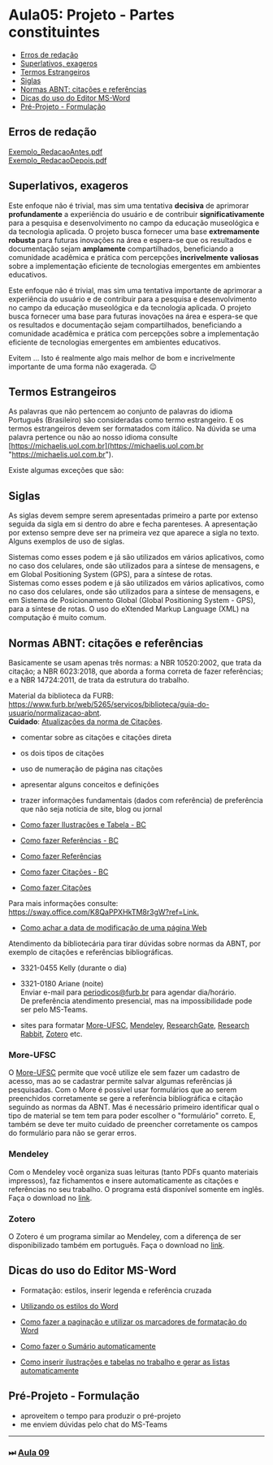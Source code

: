 # Aula05: Projeto - Partes constituintes  

- [Erros de redação](#erros-de-redação)  
- [Superlativos, exageros](#superlativos-exageros)  
- [Termos Estrangeiros](#termos-estrangeiros)  
- [Siglas](#siglas)  
- [Normas ABNT: citações e referências](#normas-abnt-citações-e-referências)  
- [Dicas do uso do Editor MS-Word](#dicas-do-uso-do-editor-ms-word)  
- [Pré-Projeto - Formulação](#pré-projeto---formulação)  

## Erros de redação

[Exemplo_RedacaoAntes.pdf](../Consulta/Exemplo_RedacaoAntes.pdf "Exemplo_RedacaoAntes.pdf")  
[Exemplo_RedacaoDepois.pdf](../Consulta/Exemplo_RedacaoDepois.pdf "Exemplo_RedacaoDepois.pdf")  

## Superlativos, exageros

Este enfoque não é trivial, mas sim uma tentativa **decisiva** de aprimorar **profundamente** a experiência do usuário e de contribuir **significativamente** para a pesquisa e desenvolvimento no campo da educação museológica e da tecnologia aplicada. O projeto busca fornecer uma base **extremamente** **robusta** para futuras inovações na área e espera-se que os resultados e documentação sejam **amplamente** compartilhados, beneficiando a comunidade acadêmica e prática com percepções **incrivelmente** **valiosas** sobre a implementação eficiente de tecnologias emergentes em ambientes educativos.

Este enfoque não é trivial, mas sim uma tentativa importante de aprimorar a experiência do usuário e de contribuir para a pesquisa e desenvolvimento no campo da educação museológica e da tecnologia aplicada. O projeto busca fornecer uma base para futuras inovações na área e espera-se que os resultados e documentação sejam compartilhados, beneficiando a comunidade acadêmica e prática com percepções sobre a implementação eficiente de tecnologias emergentes em ambientes educativos.

Evitem ...
Isto é realmente algo mais melhor de bom e incrivelmente importante de uma forma não exagerada. 😉

## Termos Estrangeiros

As palavras que não pertencem ao conjunto de palavras do idioma Português (Brasileiro) são consideradas como termo estrangeiro. E os termos estrangeiros devem ser formatados com itálico. Na dúvida se uma palavra pertence ou não ao nosso idioma consulte [https://michaelis.uol.com.br](https://michaelis.uol.com.br "https://michaelis.uol.com.br").  

<!-- FIXME: material sobre lista de palavras que não são em itálico -->
Existe algumas exceções que são:

## Siglas

As siglas devem sempre serem apresentadas primeiro a parte por extenso seguida da sigla em si dentro do abre e fecha parenteses. A apresentação por extenso sempre deve ser na primeira vez que aparece a sigla no texto. Alguns exemplos de uso de siglas.

Sistemas como esses podem e já são utilizados em vários aplicativos, como no caso dos celulares, onde são utilizados para a síntese de mensagens, e em Global Positioning System (GPS), para a síntese de rotas.  
Sistemas como esses podem e já são utilizados em vários aplicativos, como no caso dos celulares, onde são utilizados para a síntese de mensagens, e em Sistema de Posicionamento Global (Global Positioning System - GPS), para a síntese de rotas.
O uso do eXtended Markup Language (XML) na computação é muito comum.

## Normas ABNT: citações e referências

Basicamente se usam apenas três normas: a NBR 10520:2002, que trata da citação; a NBR 6023:2018, que aborda a forma correta de fazer referências; e a NBR 14724:2011, de trata da estrutura do
trabalho.

Material da biblioteca da FURB: <https://www.furb.br/web/5265/servicos/biblioteca/guia-do-usuario/normalizacao-abnt>.  
**Cuidado**: [Atualizações da norma de Citações](../Consulta/ABNTatualizacoes_2023.pdf).  

- comentar sobre as citações e citações direta  
- os dois tipos de citações  
- uso de numeração de página nas citações  
- apresentar alguns conceitos e definições  
- trazer informações fundamentais (dados com referência) de preferência que não seja notícia de site, blog ou jornal  

- [Como fazer Ilustrações e Tabela - BC](../Consulta/FurbBc/IlustracoesTabelas.pdf)  
- [Como fazer Referências - BC](../Consulta/FurbBc/Referencias.pdf)  
- [Como fazer Referências](../Consulta/FurbBc/_ComoFazer_ReferenciasBibliograficas.pdf)  
- [Como fazer Citações - BC](../Consulta/FurbBc/Citacoes.pdf)  
- [Como fazer Citações](../Consulta/FurbBc/_ComoFazer_Citacoes.pdf)  

Para mais informações consulte: <https://sway.office.com/K8QaPPXHkTM8r3gW?ref=Link.>  

- [Como achar a data de modificação de uma página Web](<https://wayback-api.archive.org/>)  

Atendimento da bibliotecária para tirar dúvidas sobre normas da ABNT, por exemplo de citações e referências bibliográficas.  

- 3321-0455 Kelly  (durante o dia)  
- 3321-0180 Ariane (noite)  
Enviar e-mail para <periodicos@furb.br> para agendar dia/horário.  
De preferência atendimento presencial, mas na impossibilidade pode ser pelo MS-Teams.  

- sites para formatar [More-UFSC](https://more.ufsc.br/inicio "More-UFSC"), [Mendeley](https://www.mendeley.com "Mendeley"), [ResearchGate](https://www.researchgate.net "ResearchGate"), [Research Rabbit](https://researchrabbitapp.com "Research Rabbit"), [Zotero](https://www.zotero.org "Zotero") etc.  

### More-UFSC

O [More-UFSC](https://more.ufsc.br/inicio "More-UFSC") permite que você utilize ele sem fazer um cadastro de acesso, mas ao se cadastrar permite salvar algumas referências já pesquisadas. Com o More é possível usar formulários que ao serem preenchidos corretamente se gere a referência bibliográfica e citação seguindo as normas da ABNT. Mas é necessário primeiro identificar qual o tipo de material se tem tem para poder escolher o "formulário" correto. E, também se deve ter muito cuidado de preencher corretamente os campos do formulário para não se gerar erros.  

### Mendeley

Com o Mendeley você organiza suas leituras (tanto PDFs quanto materiais impressos), faz fichamentos e insere automaticamente as citações e referências no seu trabalho. O programa está disponível somente em inglês. Faça o download no [link](https://www.mendeley.com/download-desktop/Windows/).  

### Zotero

<!-- mostrar como usar o Zotero principalmente como fazer uma importação de uma referência pesquisada -->
O Zotero é um programa similar ao Mendeley, com a diferença de ser disponibilizado também em português. Faça o download no [link](https://www.zotero.org/).  

<!--
<iframe width="760px" height="500px" src="https://sway.office.com/s/K8QaPPXHkTM8r3gW/embed" frameborder="0" marginheight="0" marginwidth="0" max-width="100%" sandbox="allow-forms allow-modals allow-orientation-lock allow-popups allow-same-origin allow-scripts" scrolling="no" style="border: none; max-width: 100%; max-height: 100vh" allowfullscreen mozallowfullscreen msallowfullscreen webkitallowfullscreen></iframe>
-->

## Dicas do uso do Editor MS-Word

- Formatação: estilos, inserir legenda e referência cruzada  
  
- [Utilizando os estilos do Word](https://youtu.be/3xOVEnupJAA)  
- [Como fazer a paginação e utilizar os marcadores de formatação do Word](https://youtu.be/IXWbZ4VsbF8)  
- [Como fazer o Sumário automaticamente](https://youtu.be/MXCA96UAouA)  
- [Como inserir ilustrações e tabelas no trabalho e gerar as listas automaticamente](https://youtu.be/MiMcBOh6zVw)  

## Pré-Projeto - Formulação  

- aproveitem o tempo para produzir o pré-projeto  
- me enviem dúvidas pelo chat do MS-Teams  

<!-- 
- falar sobre a ficha de avaliação  
- SIS falar da diferença do TCC Acadêmico para o Aplicado  
  - descrever o problema da tua empresa (descrever como acontece agora)  
  - na justificativa deve dizer o que está pensando em melhorar  
  - se for pensar no problema por sua conta é acadêmico, mas se você for fazer uma entrevista com o usuário, ver os requisitos é aplicado  
- mas vamos conversar melhor na semana que vem  
-->

----------

### ⏭ [Aula 09](./aula09AnotacoesBCC.md "Aula 09")  

<!--
TODO: arrumar as fontes bibliográficas]  
## Principais Referências Bibliográficas​
-->